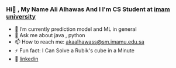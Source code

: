 ### Hi👋 , My Name Ali Alhawas And I I'm CS Student at [imam university][imam university]  

- 🌱 I’m currently prediction model and ML in general
- 💬 Ask me about java , python 
- 📫 How to reach me: akaalhawass@sm.imamu.edu.sa
- ⚡ Fun fact: I Can Solve a Rubik's cube in a Minute
- 👔 [linkedin][linkedin]







[imam university]: https://imamu.edu.sa/en/
[linkedin]: https://www.linkedin.com/in/ali-alhawas-04612a187/
